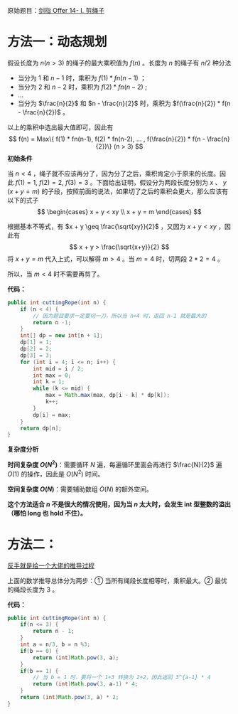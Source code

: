 原始题目：[剑指 Offer 14- I. 剪绳子](https://leetcode-cn.com/problems/jian-sheng-zi-lcof/)

# 方法一：动态规划

假设长度为 $n (n > 3)$ 的绳子的最大乘积值为 $f(n)$ 。长度为 $n$ 的绳子有 $n/2$ 种分法

- 当分为 $1$ 和 $n-1$ 时，乘积为 $f(1) * fn(n-1)$ ；
- 当分为 $2$ 和 $n-2$ 时，乘积为 $f(2) * fn(n-2)$ ;
- ...
- 当分为 $\frac{n}{2}$ 和 $n - \frac{n}{2}$ 时，乘积为 $f(\frac{n}{2}) * f(n - \frac{n}{2})$ 。

以上的乘积中选出最大值即可，因此有
$$
f(n) = Max\{ f(1) * fn(n-1), f(2) * fn(n-2), ... , f(\frac{n}{2}) * f(n - \frac{n}{2})\} (n > 3)
$$
**初始条件**

当 $n < 4$ ，绳子就不应该再分了，因为分了之后，乘积肯定小于原来的长度。因此 $f(1) = 1$, $f(2) = 2$, $f(3) = 3$ 。下面给出证明，假设分为两段长度分别为 $x$ 、 $y$ ($x + y = m$) 的子段，按照前面的说法，如果切了之后的乘积会更大，那么应该有以下的式子
$$
\begin{cases} x + y < xy  \\ x + y = m \end{cases}
$$

根据基本不等式，有 $x + y \geq \frac{\sqrt{xy}}{2}$  ，又因为  $x + y < xy$ ，因此有
$$
x + y > \frac{\sqrt{x+y}}{2}
$$
将 $x + y = m$ 代入上式，可以解得 $m > 4$ 。当  $m = 4$ 时，切两段 $2 * 2 = 4$ 。

所以，当 $m < 4$ 时不需要再剪了。

**代码：**

```java
public int cuttingRope(int n) {
    if (n < 4) {
        // 因为题目要求一定要切一刀，所以当 n<4 时，返回 n-1 就是最大的
        return n -1;
    }
    int[] dp = new int[n + 1];
    dp[1] = 1;
    dp[2] = 2;
    dp[3] = 3;
    for (int i = 4; i <= n; i++) {
        int mid = i / 2;
        int max = 0;
        int k = 1;
        while (k <= mid) {
            max = Math.max(max, dp[i - k] * dp[k]);
            k++;
        }
        dp[i] = max;
    }
    return dp[n];
}
```

**复杂度分析**

**时间复杂度 $O(N^2)$**：需要循环 $N$ 遍，每遍循环里面会再进行 $\frac{N}{2}$ 遍 $O(1)$ 的操作，因此是 $O(N^2)$ 时间。

**空间复杂度 $O(N)$**：需要辅助数组 $O(N)$ 的额外空间。

**这个方法适合 $n$ 不是很大的情况使用，因为当 $n$ 太大时，会发生 int 型整数的溢出（哪怕 long 也 hold 不住）。**

# 方法二：

[反手就是给一个大佬的推导过程](https://leetcode-cn.com/problems/jian-sheng-zi-lcof/solution/mian-shi-ti-14-i-jian-sheng-zi-tan-xin-si-xiang-by/)

上面的数学推导总体分为两步：① 当所有绳段长度相等时，乘积最大。② 最优的绳段长度为 $3$ 。

**代码：**

```java
public int cuttingRope(int n) {
    if(n <= 3) {
        return n - 1;
    }
    int a = n/3, b = n %3;
    if(b == 0) {
        return (int)Math.pow(3, a);
    }
    if(b == 1) {
        // 当 b = 1 时，要将一个 1+3 转换为 2+2，因此返回 3^{a-1} * 4
        return (int)Math.pow(3, a-1) * 4;
    }
    return (int)Math.pow(3, a) * 2;
}
```

